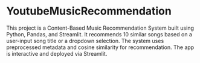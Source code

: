 # YoutubeMusicRecommendation
This project is a Content-Based Music Recommendation System built using Python, Pandas, and Streamlit. It recommends 10 similar songs based on a user-input song title or a dropdown selection. The system uses preprocessed metadata and cosine similarity for recommendation. The app is interactive and deployed via Streamlit.
